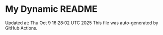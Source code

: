# My Dynamic README
Updated at: Thu Oct  9 16:28:02 UTC 2025
This file was auto-generated by GitHub Actions.
